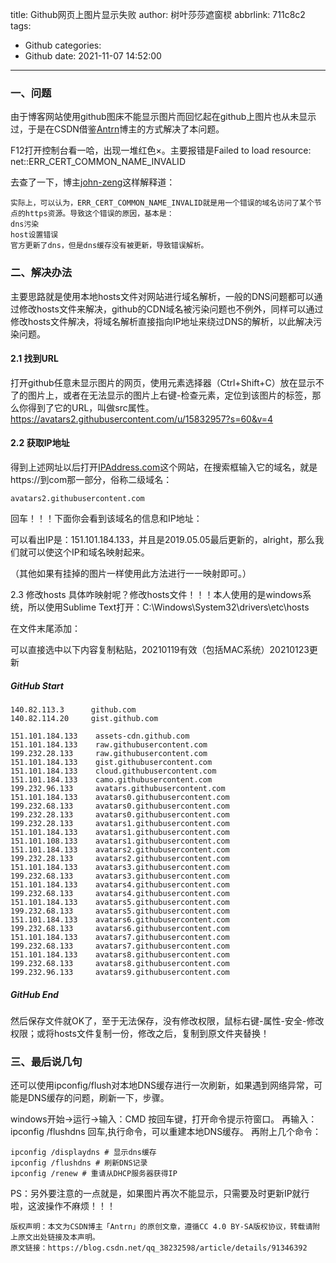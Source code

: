 title: Github网页上图片显示失败
author: 树叶莎莎遮窗棂
abbrlink: 711c8c2
tags:
  - Github
categories:
  - Github
date: 2021-11-07 14:52:00
---

### 一、问题

由于博客网站使用github图床不能显示图片而回忆起在github上图片也从未显示过，于是在CSDN借鉴[Antrn](https://blog.csdn.net/qq_38232598/article/details/91346392)博主的方式解决了本问题。

<!-- more -->

F12打开控制台看一哈，出现一堆红色×。主要报错是Failed to load resource: net::ERR_CERT_COMMON_NAME_INVALID

去查了一下，博主[john-zeng](https://blog.csdn.net/zerooffdate/article/details/80513730)这样解释道：

~~~
实际上，可以认为，ERR_CERT_COMMON_NAME_INVALID就是用一个错误的域名访问了某个节点的https资源。导致这个错误的原因，基本是：
dns污染
host设置错误
官方更新了dns，但是dns缓存没有被更新，导致错误解析。
~~~

### 二、解决办法

主要思路就是使用本地hosts文件对网站进行域名解析，一般的DNS问题都可以通过修改hosts文件来解决，github的CDN域名被污染问题也不例外，同样可以通过修改hosts文件解决，将域名解析直接指向IP地址来绕过DNS的解析，以此解决污染问题。
#### 2.1 找到URL

打开github任意未显示图片的网页，使用元素选择器（Ctrl+Shift+C）放在显示不了的图片上，或者在无法显示的图片上右键-检查元素，定位到该图片的标签，那么你得到了它的URL，叫做src属性。https://avatars2.githubusercontent.com/u/15832957?s=60&v=4

#### 2.2 获取IP地址

得到上述网址以后打开[IPAddress.com](https://www.ipaddress.com/)这个网站，在搜索框输入它的域名，就是https://到com那一部分，俗称二级域名：

```
avatars2.githubusercontent.com
```

回车！！！下面你会看到该域名的信息和IP地址：

可以看出IP是：151.101.184.133，并且是2019.05.05最后更新的，alright，那么我们就可以使这个IP和域名映射起来。

（其他如果有挂掉的图片一样使用此方法进行一一映射即可。）

2.3 修改hosts
具体咋映射呢？修改hosts文件！！！本人使用的是windows系统，所以使用Sublime Text打开：C:\Windows\System32\drivers\etc\hosts

在文件末尾添加：


可以直接选中以下内容复制粘贴，20210119有效（包括MAC系统）20210123更新

##### GitHub Start 
```
140.82.113.3      github.com
140.82.114.20     gist.github.com

151.101.184.133    assets-cdn.github.com
151.101.184.133    raw.githubusercontent.com
199.232.28.133     raw.githubusercontent.com 
151.101.184.133    gist.githubusercontent.com
151.101.184.133    cloud.githubusercontent.com
151.101.184.133    camo.githubusercontent.com
199.232.96.133     avatars.githubusercontent.com
151.101.184.133    avatars0.githubusercontent.com
199.232.68.133     avatars0.githubusercontent.com
199.232.28.133     avatars0.githubusercontent.com 
199.232.28.133     avatars1.githubusercontent.com
151.101.184.133    avatars1.githubusercontent.com
151.101.108.133    avatars1.githubusercontent.com
151.101.184.133    avatars2.githubusercontent.com
199.232.28.133     avatars2.githubusercontent.com
151.101.184.133    avatars3.githubusercontent.com
199.232.68.133     avatars3.githubusercontent.com
151.101.184.133    avatars4.githubusercontent.com
199.232.68.133     avatars4.githubusercontent.com
151.101.184.133    avatars5.githubusercontent.com
199.232.68.133     avatars5.githubusercontent.com
151.101.184.133    avatars6.githubusercontent.com
199.232.68.133     avatars6.githubusercontent.com
151.101.184.133    avatars7.githubusercontent.com
199.232.68.133     avatars7.githubusercontent.com
151.101.184.133    avatars8.githubusercontent.com
199.232.68.133     avatars8.githubusercontent.com
199.232.96.133     avatars9.githubusercontent.com
```

##### GitHub End

然后保存文件就OK了，至于无法保存，没有修改权限，鼠标右键-属性-安全-修改权限；或将hosts文件复制一份，修改之后，复制到原文件夹替换！

### 三、最后说几句
还可以使用ipconfig/flush对本地DNS缓存进行一次刷新，如果遇到网络异常，可能是DNS缓存的问题，刷新一下，步骤。

windows开始→运行→输入：CMD 按回车键，打开命令提示符窗口。
再输入： ipconfig /flushdns 回车,执行命令，可以重建本地DNS缓存。
再附上几个命令：

```
ipconfig /displaydns # 显示dns缓存 
ipconfig /flushdns # 刷新DNS记录 
ipconfig /renew # 重请从DHCP服务器获得IP 
```

PS：另外要注意的一点就是，如果图片再次不能显示，只需要及时更新IP就行啦，这波操作不麻烦！！！

```
版权声明：本文为CSDN博主「Antrn」的原创文章，遵循CC 4.0 BY-SA版权协议，转载请附上原文出处链接及本声明。
原文链接：https://blog.csdn.net/qq_38232598/article/details/91346392
```